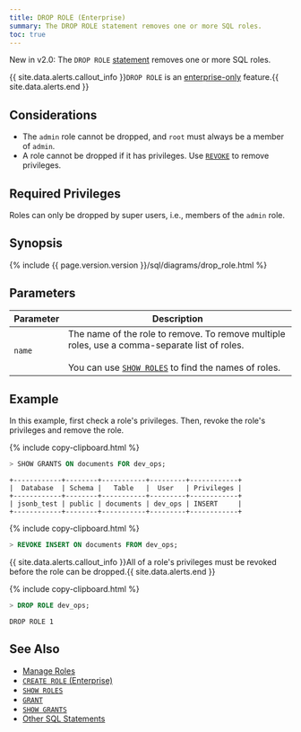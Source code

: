 ```yaml
---
title: DROP ROLE (Enterprise)
summary: The DROP ROLE statement removes one or more SQL roles.
toc: true
---
```


<span class="version-tag">New in v2.0:</span> The `DROP ROLE` [statement](sql-statements.html) removes one or more SQL roles.

{{ site.data.alerts.callout_info }}<code>DROP ROLE</code> is an <a href="enterprise-licensing.html">enterprise-only</a> feature.{{ site.data.alerts.end }}


## Considerations

- The `admin` role cannot be dropped, and `root` must always be a member of `admin`.
- A role cannot be dropped if it has privileges. Use [`REVOKE`](revoke.html) to remove privileges.

## Required Privileges

Roles can only be dropped by super users, i.e., members of the `admin` role.

## Synopsis

<section>{%  include {{  page.version.version  }}/sql/diagrams/drop_role.html %}</section>


## Parameters

| Parameter | Description |
------------|--------------
`name` | The name of the role to remove. To remove multiple roles, use a comma-separate list of roles.<br><br>You can use [`SHOW ROLES`](show-roles.html) to find the names of roles.

## Example

In this example, first check a role's privileges. Then, revoke the role's privileges and remove the role.

{%  include copy-clipboard.html %}
~~~ sql
> SHOW GRANTS ON documents FOR dev_ops;
~~~
~~~
+------------+--------+-----------+---------+------------+
|  Database  | Schema |   Table   |  User   | Privileges |
+------------+--------+-----------+---------+------------+
| jsonb_test | public | documents | dev_ops | INSERT     |
+------------+--------+-----------+---------+------------+
~~~

{%  include copy-clipboard.html %}
~~~ sql
> REVOKE INSERT ON documents FROM dev_ops;
~~~

{{ site.data.alerts.callout_info }}All of a role's privileges must be revoked before the role can be dropped.{{ site.data.alerts.end }}

{%  include copy-clipboard.html %}
~~~ sql
> DROP ROLE dev_ops;
~~~
~~~
DROP ROLE 1
~~~

## See Also

- [Manage Roles](roles.html)
- [`CREATE ROLE` (Enterprise)](create-role.html)
- [`SHOW ROLES`](show-roles.html)
- [`GRANT`](grant.html)
- [`SHOW GRANTS`](show-grants.html)
- [Other SQL Statements](sql-statements.html)
